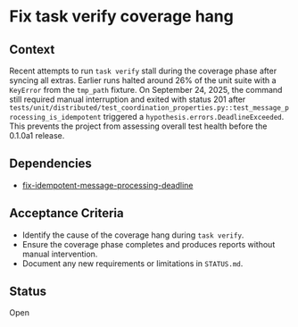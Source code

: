 # Fix task verify coverage hang

## Context
Recent attempts to run `task verify` stall during the coverage phase after
syncing all extras. Earlier runs halted around 26% of the unit suite with a
`KeyError` from the `tmp_path` fixture. On September 24, 2025, the command
still required manual interruption and exited with status 201 after
`tests/unit/distributed/test_coordination_properties.py::test_message_processing_is_idempotent`
triggered a `hypothesis.errors.DeadlineExceeded`. This prevents the project
from assessing overall test health before the 0.1.0a1 release.

## Dependencies
- [fix-idempotent-message-processing-deadline](fix-idempotent-message-processing-deadline.md)

## Acceptance Criteria
- Identify the cause of the coverage hang during `task verify`.
- Ensure the coverage phase completes and produces reports without manual
  intervention.
- Document any new requirements or limitations in `STATUS.md`.

## Status
Open
